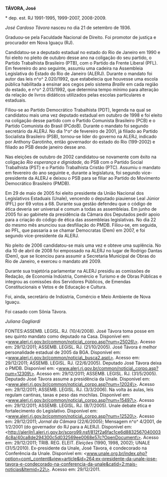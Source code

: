 **TÁVORA, José**

\* dep. est. RJ 1991-1995, 1999-2007, 2008-2009.

*José Cardoso Távora* nasceu no dia 21 de setembro de 1936.

Graduou-se pela Faculdade Nacional de Direito. Foi promotor de justiça e
procurador em Nova Iguaçu (RJ).

Candidatou-se a deputado estadual no estado do Rio de Janeiro em 1990 e
foi eleito no pleito de outubro desse ano na coligação do seu partido, o
Partido Trabalhista Brasileiro (PTB), com o Partido da Frente Liberal
(PFL). Em fevereiro do ano seguinte, assumiu uma cadeira na Assembleia
Legislativa do Estado do Rio de Janeiro (ALERJ). Durante o mandato foi
autor das leis n^o^ 2.020/1992, que estabelecia que houvesse uma escola
pública habilitada a ensinar aos cegos pelo sistema *Braille* em cada
região do estado, e n^o^ 2.013/1992, que determina tempo mínimo para
alteração da relação de livros didáticos utilizados pelas escolas
particulares e estaduais.

Filiou-se ao Partido Democrático Trabalhista (PDT), legenda na qual se
candidatou mais uma vez deputado estadual em outubro de 1998 e foi
eleito na coligação desse partido com o Partido Comunista Brasileiro
(PCB) e o Partido Comunista do Brasil (PCdoB). Durante o mandato foi
segundo secretário da ALERJ. No dia 1^o^ de fevereiro de 2001, já
filiado ao Partido Socialista Brasileiro (PSB), tornou-se líder do
governo na ALERJ, indicado por Anthony Garotinho, então governador do
estado do Rio (199-2002) e filiado ao PSB desde janeiro desse ano.

Nas eleições de outubro de 2002 candidatou-se novamente com êxito na
coligação *Rio esperança e dignidade*, do PSB com o Partido Social
Trabalhista (PST) e o Partido Trabalhista Cristão (PTC). Assumiu o
mandato em fevereiro do ano seguinte e, durante a legislatura, foi
segundo vice-presidente da ALERJ e deixou o PSB para se filiar ao
Partido do Movimento Democrático Brasileiro (PMDB).

Em 29 de maio de 2005 foi eleito presidente da União Nacional dos
Legislativos Estaduais (Unale), vencendo o deputado piauiense Leal
Júnior (PFL) por 69 votos a 68. Durante sua gestão defendeu que o código
de ética deveria ser universal e comum a todas as assembleias. Em junho
de 2005 foi ao gabinete da presidência da Câmara dos Deputados pedir
apoio para a criação do código de ética das assembleias legislativas. No
dia 22 do mesmo mês anunciou sua desfiliação do PMDB. Filiou-se, em
seguida, ao PFL, que passaria a se chamar Democratas (Dem) em 2007, e
foi segundo vice-presidente da ALERJ.

No pleito de 2006 candidatou-se mais uma vez e obteve uma suplência. No
dia 10 de abril de 2008 foi empossado na ALERJ no lugar de Rodrigo
Dantas (Dem), que se licenciou para assumir a Secretaria Municipal de
Obras do Rio de Janeiro, e exerceu o mandato até 2009.

Durante sua trajetória parlamentar na ALERJ presidiu as comissões de
Redação, de Economia Indústria, Comércio e Turismo e de Obras Públicas e
integrou as comissões dos Servidores Públicos, de Emendas
Constitucionais e Vetos e de Educação e Cultura.

Foi, ainda, secretário de Indústria, Comércio e Meio Ambiente de Nova
Iguaçu.

Foi casado com Sônia Távora.

*Juliana Gagliardi*

FONTES:ASSEMB. LEGISL. RJ. (10/4/2008). José Távora toma posse em seu
quinto mandato como deputado na Casa. Disponível em:
\<www.alerj.rj.gov.br/common/noticia\_corpo.asp?num=25026\>. Acesso em:
29/12/2011; ASSEMB. LEGISL. RJ. (21/10/2005). José Távora é melhor
personalidade estadual de 2005 da BGA. Disponível em:
\<www.alerj.rj.gov.br/common/noticia\_busca2.asp\>. Acesso em:
29/12/2011; ASSEMB. LEGISL. RJ. (22/6/2005). Deputado José Távora deixa
o PMDB. Disponível em:
\<www.alerj.rj.gov.br/common/noticia\_corpo.asp?num=12309\>. Acesso em:
29/12/2011; ASSEMB. LEGISL. RJ. (31/5/2005). Deputado José Távora assume
a presidência da Unale. Disponível em:
\<www.alerj.rj.gov.br/common/noticia\_corpo.asp?num=12024\>. Acesso em:
29/12/2011; ASSEMB. LEGISL. RJ. (3/3/2006). Na volta às aulas, leis
regulam cantinas, taxas e peso das mochilas. Disponível em:
\<www.alerj.rj.gov.br/common/noticia\_corpo.asp?num=15497\>. Acesso em:
29/12/2011; ASSEMB. LEGISL. RJ. (8/7/2005). Unale debate ética e
fortalecimento do Legislativo. Disponível em:
\<www.alerj.rj.gov.br/common/noticia\_corpo.asp?num=12520\>. Acesso em:
29/12/2011; *Jornal da Câmara* (22/6/2005); Mensagem n^o^ 4/2001, de
1/2/2001 (do governador do RJ para a ALERJ). Disponível em:
\<http://alerjln1.alerj.rj.gov.br/scpro99.nsf/812f2a6fac1ce6d88325670400034c8a/40ca8de294300c5d032569ee0068e57c?OpenDocument\>.
Acesso em: 29/12/2011; TRIB. REG. ELEIT. *Eleições* (1990, 1998, 2002);
UNALE (31/5/2010). Ex-presidente da Unale, José Távora, é condecorado na
Conferência da Unale. Disponível em:
\<www.unale.org.br/index.php?option=com\_content&view=article&id=264:ex-presidente-da-unale-jose-tavora-e-condecorado-na-conferencia-da-unale&catid=2:mais-noticias&Itemid=22\>.
Acesso em: 29/12/2011.
